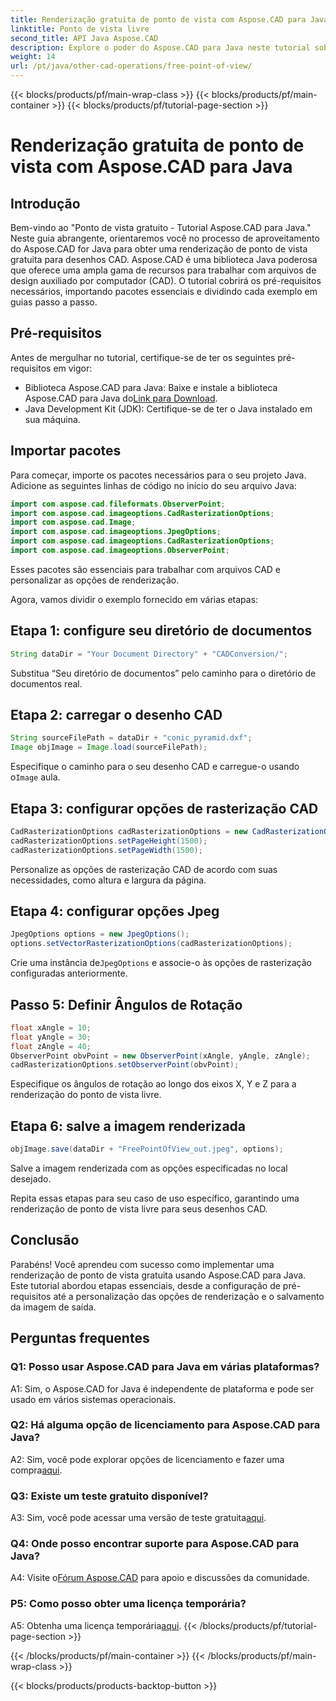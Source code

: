 ```yaml
---
title: Renderização gratuita de ponto de vista com Aspose.CAD para Java
linktitle: Ponto de vista livre
second_title: API Java Aspose.CAD
description: Explore o poder do Aspose.CAD para Java neste tutorial sobre como obter uma renderização de ponto de vista gratuita para desenhos CAD. Liberte o potencial do Aspose.CAD.
weight: 14
url: /pt/java/other-cad-operations/free-point-of-view/
---
```


{{< blocks/products/pf/main-wrap-class >}}
{{< blocks/products/pf/main-container >}}
{{< blocks/products/pf/tutorial-page-section >}}

# Renderização gratuita de ponto de vista com Aspose.CAD para Java

## Introdução

Bem-vindo ao "Ponto de vista gratuito - Tutorial Aspose.CAD para Java." Neste guia abrangente, orientaremos você no processo de aproveitamento do Aspose.CAD for Java para obter uma renderização de ponto de vista gratuita para desenhos CAD. Aspose.CAD é uma biblioteca Java poderosa que oferece uma ampla gama de recursos para trabalhar com arquivos de design auxiliado por computador (CAD). O tutorial cobrirá os pré-requisitos necessários, importando pacotes essenciais e dividindo cada exemplo em guias passo a passo.

## Pré-requisitos

Antes de mergulhar no tutorial, certifique-se de ter os seguintes pré-requisitos em vigor:
-  Biblioteca Aspose.CAD para Java: Baixe e instale a biblioteca Aspose.CAD para Java do[Link para Download](https://releases.aspose.com/cad/java/).
- Java Development Kit (JDK): Certifique-se de ter o Java instalado em sua máquina.

## Importar pacotes

Para começar, importe os pacotes necessários para o seu projeto Java. Adicione as seguintes linhas de código no início do seu arquivo Java:
```java
import com.aspose.cad.fileformats.ObserverPoint;
import com.aspose.cad.imageoptions.CadRasterizationOptions;
import com.aspose.cad.Image;
import com.aspose.cad.imageoptions.JpegOptions;
import com.aspose.cad.imageoptions.CadRasterizationOptions;
import com.aspose.cad.imageoptions.ObserverPoint;
```

Esses pacotes são essenciais para trabalhar com arquivos CAD e personalizar as opções de renderização.

Agora, vamos dividir o exemplo fornecido em várias etapas:

## Etapa 1: configure seu diretório de documentos

```java
String dataDir = "Your Document Directory" + "CADConversion/";
```

Substitua “Seu diretório de documentos” pelo caminho para o diretório de documentos real.

## Etapa 2: carregar o desenho CAD

```java
String sourceFilePath = dataDir + "conic_pyramid.dxf";
Image objImage = Image.load(sourceFilePath);
```

Especifique o caminho para o seu desenho CAD e carregue-o usando o`Image` aula.

## Etapa 3: configurar opções de rasterização CAD

```java
CadRasterizationOptions cadRasterizationOptions = new CadRasterizationOptions();
cadRasterizationOptions.setPageHeight(1500);
cadRasterizationOptions.setPageWidth(1500);
```

Personalize as opções de rasterização CAD de acordo com suas necessidades, como altura e largura da página.

## Etapa 4: configurar opções Jpeg

```java
JpegOptions options = new JpegOptions();
options.setVectorRasterizationOptions(cadRasterizationOptions);
```

 Crie uma instância de`JpegOptions` e associe-o às opções de rasterização configuradas anteriormente.

## Passo 5: Definir Ângulos de Rotação

```java
float xAngle = 10;
float yAngle = 30;
float zAngle = 40;
ObserverPoint obvPoint = new ObserverPoint(xAngle, yAngle, zAngle);
cadRasterizationOptions.setObserverPoint(obvPoint);
```

Especifique os ângulos de rotação ao longo dos eixos X, Y e Z para a renderização do ponto de vista livre.

## Etapa 6: salve a imagem renderizada

```java
objImage.save(dataDir + "FreePointOfView_out.jpeg", options);
```

Salve a imagem renderizada com as opções especificadas no local desejado.

Repita essas etapas para seu caso de uso específico, garantindo uma renderização de ponto de vista livre para seus desenhos CAD.

## Conclusão

Parabéns! Você aprendeu com sucesso como implementar uma renderização de ponto de vista gratuita usando Aspose.CAD para Java. Este tutorial abordou etapas essenciais, desde a configuração de pré-requisitos até a personalização das opções de renderização e o salvamento da imagem de saída.

## Perguntas frequentes

### Q1: Posso usar Aspose.CAD para Java em várias plataformas?

A1: Sim, o Aspose.CAD for Java é independente de plataforma e pode ser usado em vários sistemas operacionais.

### Q2: Há alguma opção de licenciamento para Aspose.CAD para Java?

 A2: Sim, você pode explorar opções de licenciamento e fazer uma compra[aqui](https://purchase.aspose.com/buy).

### Q3: Existe um teste gratuito disponível?

 A3: Sim, você pode acessar uma versão de teste gratuita[aqui](https://releases.aspose.com/).

### Q4: Onde posso encontrar suporte para Aspose.CAD para Java?

 A4: Visite o[Fórum Aspose.CAD](https://forum.aspose.com/c/cad/19) para apoio e discussões da comunidade.

### P5: Como posso obter uma licença temporária?

 A5: Obtenha uma licença temporária[aqui](https://purchase.aspose.com/temporary-license/).
{{< /blocks/products/pf/tutorial-page-section >}}

{{< /blocks/products/pf/main-container >}}
{{< /blocks/products/pf/main-wrap-class >}}

{{< blocks/products/products-backtop-button >}}
